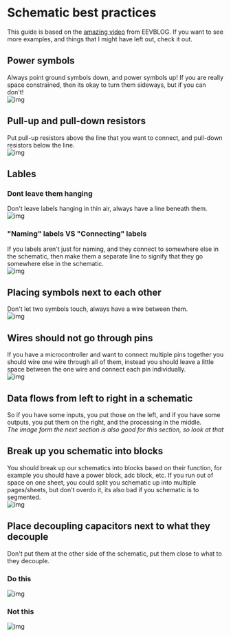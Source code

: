# Schematic best practices
This guide is based on the [amazing video](https://www.youtube.com/watch?v=R_Ud-FxUw0g) from EEVBLOG. If you want to see more examples, and things that I might have left out, check it out.
## Power symbols
Always point ground symbols down, and power symbols up! If you are really space constrained, then its okay to turn them sideways, but if you can don't!  
![img](https://hc-cdn.hel1.your-objectstorage.com/s/v3/f274ca4931f39c0653de7a6d61080d24856727d1_screenshot_20250531_172847-1.png)
## Pull-up and pull-down resistors
Put pull-up resistors above the line that you want to connect, and pull-down resistors below the line.  
![img](https://hc-cdn.hel1.your-objectstorage.com/s/v3/56b9d40dca4788db5d83e1633fb2ba1c8e9b7e51_screenshot_20250531_180709.png)
## Lables
### Dont leave them hanging
Don't leave labels hanging in thin air, always have a line beneath them.  
![img](https://hc-cdn.hel1.your-objectstorage.com/s/v3/cf8e7aa62cf7ae5de47550aef6927d50d550f92d_screenshot_20250602_220131.png)
### "Naming" labels VS "Connecting" labels
If you labels aren't just for naming, and they connect to somewhere else in the schematic, then make them a separate line to signify that they go somewhere else in the schematic.  
![img](https://hc-cdn.hel1.your-objectstorage.com/s/v3/1eb1a7e934b8457900ab6de16d6eb7a81ec3fc48_screenshot_20250602_220143.png)
## Placing symbols next to each other
Don't let two symbols touch, always have a wire between them.  
![img](https://hc-cdn.hel1.your-objectstorage.com/s/v3/8de2bc576e62835e48d01e9d2bd6f7d86ab38b6e_screenshot_20250531_180603.png)
## Wires should not go through pins 
If you have a microcontroller and want to connect multiple pins together you should wire one wire through all of them, instead you should leave a little space between the one wire and connect each pin individually.  
![img](https://hc-cdn.hel1.your-objectstorage.com/s/v3/817b83c6d180b57cad4871c8c0cc621b9ffc7c71_screenshot_20250531_180405.png)
## Data flows from left to right in a schematic
So if you have some inputs, you put those on the left, and if you have some outputs, you put them on the right, and the processing in the middle.  
*The image form the next section is also good for this section, so look at that*
## Break up you schematic into blocks
You should break up our schematics into blocks based on their function, for example you should have a power block, adc block, etc. If you run out of space on one sheet, you could split you schematic up into multiple pages/sheets, but don't overdo it, its also bad if you schematic is to segmented.  
![img](https://hc-cdn.hel1.your-objectstorage.com/s/v3/247e79820df21141cf57da1f030283234846433d_screenshot_20250602_221529.png)
## Place decoupling capacitors next to what they decouple
Don't put them at the other side of the schematic, put them close to what to they decouple.  
### Do this
![img](https://hc-cdn.hel1.your-objectstorage.com/s/v3/b9a035bc201159cd6fcc5286b39ed862794427e5_screenshot_20250602_223302.png)
### Not this
![img](https://hc-cdn.hel1.your-objectstorage.com/s/v3/eb7a24622a190a0e47318e25d547b445129a4965_screenshot_20250602_223631.png)
